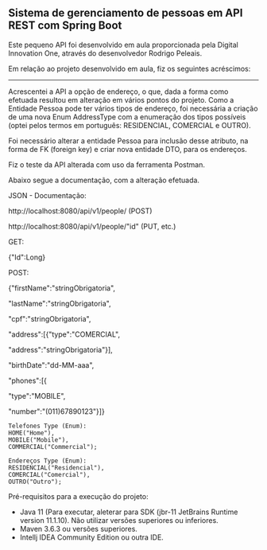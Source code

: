<h2>Sistema de gerenciamento de pessoas em API REST com Spring Boot</h2>

Este pequeno API foi desenvolvido em aula proporcionada pela Digital Innovation One, através do desenvolvedor Rodrigo Peleais.

Em relação ao projeto desenvolvido em aula, fiz os seguintes acréscimos:

- ---

Acrescentei a API a opção de endereço, o que, dada a forma como efetuada resultou em alteração em vários pontos do projeto. Como a Entidade Pessoa pode ter vários tipos de endereço, foi necessária a criação de uma nova Enum AddressType com a enumeração dos tipos possíveis (optei pelos termos em português: RESIDENCIAL, COMERCIAL e OUTRO).

Foi necessário alterar a entidade Pessoa para inclusão desse atributo, na forma de FK (foreign key) e criar nova entidade DTO, para os endereços.

Fiz o teste da API alterada com uso da ferramenta Postman.

Abaixo segue a documentação, com a alteração efetuada.

JSON - Documentação:

http://localhost:8080/api/v1/people/ (POST)

http://localhost:8080/api/v1/people/"id" (PUT, etc.)

GET:

{"Id":Long}

POST:

{"firstName":"stringObrigatoria",

"lastName":"stringObrigatoria",

"cpf":"stringObrigatoria",

"address":[{"type":"COMERCIAL",

"address":"stringObrigatoria"}],

"birthDate":"dd-MM-aaa",

"phones":[{

"type":"MOBILE",

"number":"(011)67890123"}]}

```
Telefones Type (Enum):
HOME("Home"),
MOBILE("Mobile"),
COMMERCIAL("Commercial");
```

```
Endereços Type (Enum):
RESIDENCIAL("Residencial"),
COMERCIAL("Comercial"),
OUTRO("Outro");
```

Pré-requisitos para a execução do projeto:

* Java 11 (Para executar, aleterar para SDK (jbr-11 JetBrains Runtime version 11.1.10). Não utilizar versões superiores ou inferiores.
* Maven 3.6.3 ou versões superiores.
* Intellj IDEA Community Edition ou outra IDE.
